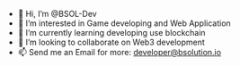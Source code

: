 - 👋 Hi, I’m @BSOL-Dev
- 👀 I’m interested in Game developing and Web Application
- 🌱 I’m currently learning developing use blockchain
- 💞️ I’m looking to collaborate on Web3 development
- 📫 Send me an Email for more: developer@bsolution.io

<!---
BSOL-Dev/BSOL-Dev is a ✨ special ✨ repository because its `README.md` (this file) appears on your GitHub profile.
You can click the Preview link to take a look at your changes.
--->
